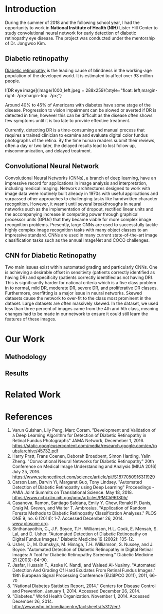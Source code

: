 # Introduction 

During the summer of 2018 and the following school year, I had the opportunity to work in **National Institute of Health (NIH)** Lister Hill Center to study convolutional neural network for early detection of diabetic retinopathy eye disease.  The project was conducted under the mentorship of Dr. Jongwoo Kim.

## Diabetic retinopathy

[Diabetic retinopathy](http://en.wikipedia.org/wiki/Diabetic_retinopathy) is the leading cause of blindness in the working-age population of the developed world. It is estimated to affect over 93 million people.

![DR eye image](image/1000_left.jpeg = 288x259){:style="float: left;margin-right: 7px;margin-top: 7px;"}

Around 40% to 45% of Americans with diabetes have some stage of the disease. Progression to vision impairment can be slowed or averted if DR is detected in time, however this can be difficult as the disease often shows few symptoms until it is too late to provide effective treatment.

Currently, detecting DR is a time-consuming and manual process that requires a trained clinician to examine and evaluate digital color fundus photographs of the retina. By the time human readers submit their reviews, often a day or two later, the delayed results lead to lost follow up, miscommunication, and delayed treatment.

## Convolutional Neural Network

Convolutional Neural Networks (CNNs), a branch of deep learning, have an impressive record for applications in image analysis and interpretation, including medical imaging. Network architectures designed to work with image data were routinely built already in 1970s with useful applications and surpassed other approaches to challenging tasks like handwritten character recognition. However, it wasn’t until several breakthroughs in neural networks such as the implementation of dropout, rectified linear units and the accompanying increase in computing power through graphical processor units (GPUs) that they became viable for more complex image recognition problems. Presently, large CNNs are used to successfully tackle highly complex image recognition tasks with many object classes to an impressive standard. CNNs are used in many current state-of-the-art image classification tasks such as the annual ImageNet and COCO challenges.

## CNN for Diabetic Retinopathy
Two main issues exist within automated grading and particularly CNNs. One is achieving a desirable offset in sensitivity (patients correctly identified as having DR) and specificity (patients correctly identified as not having DR). This is significantly harder for national criteria which is a five class problem in to normal, mild DR, moderate DR, severe DR, and proliferative DR classes. Furthermore, overfitting is a major issue in neural networks. Skewed datasets cause the network to over-fit to the class most prominent in the dataset. Large datasets are often massively skewed. In the dataset, we used less than three percent of images came from the 4th and 5th class, meaning changes had to be made in our network to ensure it could still learn the features of these images.

# Our Work
## Methodology
## Results

# Related Work
# References

1. Varun Gulshan, Lily Peng, Marc Coram. "Development and Validation of a Deep Learning Algorithm for Detection of Diabetic Retinopathy in Retinal Fundus Photographs" JAMA Network, Decemeber 1, 2016. https://static.googleusercontent.com/media/research.google.com/en//pubs/archive/45732.pdf
2. Harry Pratt, Frans Coenen, Deborah Broadbent, Simon Harding, Yalin Zheng. "Convolutional Neural Networks for Diabetic Retinopathy" 20th Conference on Medical Image Understanding and Analysis (MIUA 2016) July 25, 2016. https://www.sciencedirect.com/science/article/pii/S1877050916311929
3. Carson Lam, Darvin Yi, Margaret Guo, Tony Lindsey.  "Automated Detection of Diabetic Retinopathy using Deep Learning" Proceedings - AMIA Joint Summits on Translational Science.  May 18, 2018. https://www.ncbi.nlm.nih.gov/pmc/articles/PMC5961805/
4. Casanova, Ramon, Santiago Saldana, Emily Y. Chew, Ronald P. Danis, Craig M. Greven, and Walter T. Ambrosius. "Application of Random Forests Methods to Diabetic Retinopathy Classification Analyses." PLOS ONE 9, no. 6 (2014): 1-7. Accessed December 26, 2014. www.plosone.org.
5. Sinthanayothin, C., J.F. Boyce, T.H. Williamson, H.L. Cook, E. Mensah, S. Lal, and D. Usher. "Automated Detection of Diabetic Retinopathy on Digital Fundus Images." Diabetic Medicine 19 (2002): 105-12.
6. Usher, D., M. Dumskyjs, M. Himaga, T.H. Williamson, S. Nussey, and J. Boyce. "Automated Detection of Diabetic Retinopathy in Digital Retinal Images: A Tool for Diabetic Retinopathy Screening." Diabetic Medicine 21 (2003): 84-90.
7. Jaafar, Hussain F., Asoke K. Nandi, and Waleed Al-Nuaimy. "Automated Detection And Grading Of Hard Exudates From Retinal Fundus Images." 19th European Signal Processing Conference (EUSIPCO 2011), 2011, 66-70.
8. "National Diabetes Statistics Report, 2014." Centers for Disease Control and Prevention. January 1, 2014. Accessed December 26, 2014.
9. "Diabetes." World Health Organization. November 1, 2014. Accessed December 26, 2014. http://www.who.int/mediacentre/factsheets/fs312/en/.
